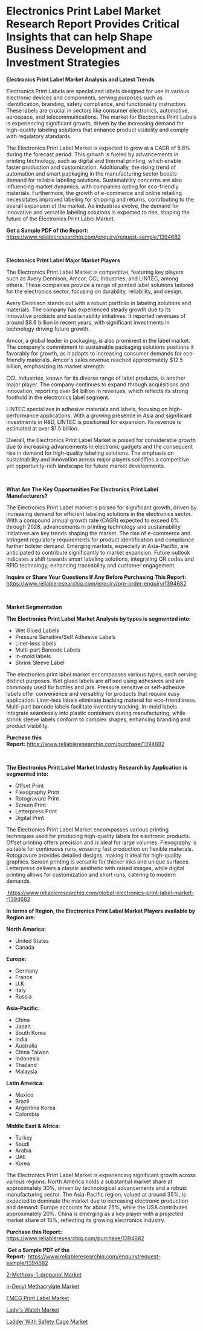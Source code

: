 <p><h1>Electronics Print Label Market Research Report Provides Critical Insights that can help Shape Business Development and Investment Strategies</h1></p><p><strong>Electronics Print Label Market Analysis and Latest Trends</strong></p>
<p><p>Electronics Print Labels are specialized labels designed for use in various electronic devices and components, serving purposes such as identification, branding, safety compliance, and functionality instruction. These labels are crucial in sectors like consumer electronics, automotive, aerospace, and telecommunications. The market for Electronics Print Labels is experiencing significant growth, driven by the increasing demand for high-quality labeling solutions that enhance product visibility and comply with regulatory standards.</p><p>The Electronics Print Label Market is expected to grow at a CAGR of 5.8% during the forecast period. This growth is fueled by advancements in printing technology, such as digital and thermal printing, which enable faster production and customization. Additionally, the rising trend of automation and smart packaging in the manufacturing sector boosts demand for reliable labeling solutions. Sustainability concerns are also influencing market dynamics, with companies opting for eco-friendly materials. Furthermore, the growth of e-commerce and online retailing necessitates improved labeling for shipping and returns, contributing to the overall expansion of the market. As industries evolve, the demand for innovative and versatile labeling solutions is expected to rise, shaping the future of the Electronics Print Label Market.</p></p>
<p><strong>Get a Sample PDF of the Report:&nbsp;</strong> <a href="https://www.reliableresearchiq.com/enquiry/request-sample/1394682">https://www.reliableresearchiq.com/enquiry/request-sample/1394682</a></p>
<p>&nbsp;</p>
<p><strong>Electronics Print Label Major Market Players</strong></p>
<p><p>The Electronics Print Label Market is competitive, featuring key players such as Avery Dennison, Amcor, CCL Industries, and LINTEC, among others. These companies provide a range of printed label solutions tailored for the electronics sector, focusing on durability, reliability, and design.</p><p>Avery Dennison stands out with a robust portfolio in labeling solutions and materials. The company has experienced steady growth due to its innovative products and sustainability initiatives. It reported revenues of around $8.6 billion in recent years, with significant investments in technology driving future growth.</p><p>Amcor, a global leader in packaging, is also prominent in the label market. The company's commitment to sustainable packaging solutions positions it favorably for growth, as it adapts to increasing consumer demands for eco-friendly materials. Amcor's sales revenue reached approximately $12.5 billion, emphasizing its market strength.</p><p>CCL Industries, known for its diverse range of label products, is another major player. The company continues to expand through acquisitions and innovation, reporting over $4 billion in revenues, which reflects its strong foothold in the electronics label segment.</p><p>LINTEC specializes in adhesive materials and labels, focusing on high-performance applications. With a growing presence in Asia and significant investments in R&D, LINTEC is positioned for expansion. Its revenue is estimated at over $1.5 billion.</p><p>Overall, the Electronics Print Label Market is poised for considerable growth due to increasing advancements in electronic gadgets and the consequent rise in demand for high-quality labeling solutions. The emphasis on sustainability and innovation across major players solidifies a competitive yet opportunity-rich landscape for future market developments.</p></p>
<p>&nbsp;</p>
<p><strong>What Are The Key Opportunities For Electronics Print Label Manufacturers?</strong></p>
<p><p>The Electronics Print Label market is poised for significant growth, driven by increasing demand for efficient labeling solutions in the electronics sector. With a compound annual growth rate (CAGR) expected to exceed 6% through 2028, advancements in printing technology and sustainability initiatives are key trends shaping the market. The rise of e-commerce and stringent regulatory requirements for product identification and compliance further bolster demand. Emerging markets, especially in Asia-Pacific, are anticipated to contribute significantly to market expansion. Future outlook indicates a shift towards smart labeling solutions, integrating QR codes and RFID technology, enhancing traceability and customer engagement.</p></p>
<p><strong>Inquire or Share Your Questions If Any Before Purchasing This Report:</strong> <a href="https://www.reliableresearchiq.com/enquiry/pre-order-enquiry/1394682">https://www.reliableresearchiq.com/enquiry/pre-order-enquiry/1394682</a></p>
<p>&nbsp;</p>
<p><strong>Market Segmentation</strong></p>
<p><strong>The Electronics Print Label Market Analysis by types is segmented into:</strong></p>
<p><ul><li>Wet Glued Labels</li><li>Pressure Sensitive/Self Adhesive Labels</li><li>Liner-less labels</li><li>Multi-part Barcode Labels</li><li>In-mold labels</li><li>Shrink Sleeve Label</li></ul></p>
<p><p>The electronics print label market encompasses various types, each serving distinct purposes. Wet glued labels are affixed using adhesives and are commonly used for bottles and jars. Pressure sensitive or self-adhesive labels offer convenience and versatility for products that require easy application. Liner-less labels eliminate backing material for eco-friendliness. Multi-part barcode labels facilitate inventory tracking. In-mold labels integrate seamlessly into plastic containers during manufacturing, while shrink sleeve labels conform to complex shapes, enhancing branding and product visibility.</p></p>
<p><strong>Purchase this Report:&nbsp;</strong><a href="https://www.reliableresearchiq.com/purchase/1394682">https://www.reliableresearchiq.com/purchase/1394682</a></p>
<p>&nbsp;</p>
<p><strong>The Electronics Print Label Market Industry Research by Application is segmented into:</strong></p>
<p><ul><li>Offset Print</li><li>Flexography Print</li><li>Rotogravure Print</li><li>Screen Print</li><li>Letterpress Print</li><li>Digital Print</li></ul></p>
<p><p>The Electronics Print Label Market encompasses various printing techniques used for producing high-quality labels for electronic products. Offset printing offers precision and is ideal for large volumes. Flexography is suitable for continuous runs, ensuring fast production on flexible materials. Rotogravure provides detailed designs, making it ideal for high-quality graphics. Screen printing is versatile for thicker inks and unique surfaces. Letterpress delivers a classic aesthetic with raised images, while digital printing allows for customization and short runs, catering to modern demands.</p></p>
<p><a href="https://www.reliableresearchiq.com/global-electronics-print-label-market-r1394682">&nbsp;https://www.reliableresearchiq.com/global-electronics-print-label-market-r1394682</a></p>
<p><strong>In terms of Region, the Electronics Print Label Market Players available by Region are:</strong></p>
<p>
    <p> <strong> North America: </strong>
        <ul>
            <li>United States</li>
            <li>Canada</li>
        </ul>
        </p> 
    <p> <strong> Europe: </strong>
        <ul>
            <li>Germany</li>
            <li>France</li>
            <li>U.K.</li>
            <li>Italy</li>
            <li>Russia</li>
        </ul>
        </p> 
    <p> <strong> Asia-Pacific: </strong>
        <ul>
            <li>China</li>
            <li>Japan</li>
            <li>South Korea</li>
            <li>India</li>
            <li>Australia</li>
            <li>China Taiwan</li>
            <li>Indonesia</li>
            <li>Thailand</li>
            <li>Malaysia</li>
        </ul>
        </p> 
    <p> <strong> Latin America: </strong>
        <ul>
            <li>Mexico</li>
            <li>Brazil</li>
            <li>Argentina Korea</li>
            <li>Colombia</li>
        </ul>
        </p> 
    <p> <strong> Middle East & Africa: </strong>
        <ul>
            <li>Turkey</li>
            <li>Saudi</li>
            <li>Arabia</li>
            <li>UAE</li>
            <li>Korea</li>
        </ul>
    </p>
    </p>
<p><p>The Electronics Print Label Market is experiencing significant growth across various regions. North America holds a substantial market share at approximately 30%, driven by technological advancements and a robust manufacturing sector. The Asia-Pacific region, valued at around 35%, is expected to dominate the market due to increasing electronic production and demand. Europe accounts for about 25%, while the USA contributes approximately 20%. China is emerging as a key player with a projected market share of 15%, reflecting its growing electronics industry.</p></p>
<p><strong>Purchase this Report: </strong><a href="https://www.reliableresearchiq.com/purchase/1394682">https://www.reliableresearchiq.com/purchase/1394682</a></p>
<p>&nbsp;<strong>Get a Sample PDF of the Report:&nbsp;&nbsp;</strong><a href="https://www.reliableresearchiq.com/enquiry/request-sample/1394682">https://www.reliableresearchiq.com/enquiry/request-sample/1394682</a></p>
<p><strong></strong></p>
<p><p><a href="https://issuu.com/reportprime-2/docs/2-methoxy-1-propanol-market-size-20_5c0a4ba33c8bfe">2-Methoxy-1-propanol Market</a></p><p><a href="https://issuu.com/reportprime-2/docs/n-decyl-methacrylate-market-size-20_f40f71b250f75b">n-Decyl Methacrylate Market</a></p><p><a href="https://github.com/WayneHopkins413/Market-Research-Report-List-1/blob/main/fmcg-print-label-market.md">FMCG Print Label Market</a></p><p><a href="https://www.linkedin.com/pulse/ladys-watch-industry-insights-report-analyzing-market-trends-77i3f?trackingId=jlu7jnumQp2ehj1yZsuUfg%3D%3D">Lady's Watch Market</a></p><p><a href="https://www.linkedin.com/pulse/global-ladder-safety-cage-industry-analysis-share-growth-pqezf?trackingId=LsH%2FlSHJSomV7Qb8qjvsuQ%3D%3D">Ladder With Safety Cage Market</a></p></p>